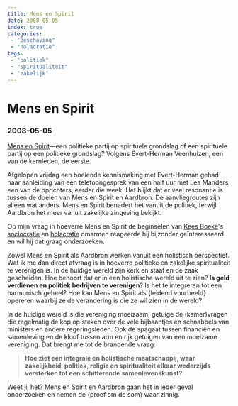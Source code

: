 ```yaml
---
title: Mens en Spirit
date: 2008-05-05
index: true
categories:
 - "beschaving"
 - "holacratie"
tags:
 - "politiek"
 - "spiritualiteit"
 - "zakelijk"
---
```


# Mens en Spirit
### 2008-05-05

[Mens en Spirit](http://www.mensenspirit.nl/)—een politieke partij op spirituele grondslag of een spirituele partij op een politieke grondslag? Volgens Evert-Herman Veenhuizen, een van de kernleden, de eerste.

Afgelopen vrijdag een boeiende kennismaking met Evert-Herman gehad naar aanleiding van een telefoongesprek van een half uur met Lea Manders, een van de oprichters, eerder die week. Het blijkt dat er veel resonantie is tussen de doelen van Mens en Spirit en Aardbron. De aanvliegroutes zijn alleen wat anders. Mens en Spirit benadert het vanuit de politiek, terwijl Aardbron het meer vanuit zakelijke zingeving bekijkt.

Op mijn vraag in hoeverre Mens en Spirit de beginselen van [Kees Boeke](http://nl.wikipedia.org/wiki/Kees_Boeke_%28pedagoog%29)'s [sociocratie](http://www.worldteacher.faithweb.com/sociocratie.htm) en [holacratie](http://aardnoot.nl/Holacratie) omarmen reageerde hij bijzonder geïnteresseerd en wil hij dat graag onderzoeken.

Zowel Mens en Spirit als Aardbron werken vanuit een holistisch perspectief. Wat ik me dan direct afvraag is in hoeverre politieke en zakelijke spiritualiteit te verenigen is. In de huidige wereld zijn kerk en staat en de zaak gescheiden. Hoe behoort dat er in een holistische wereld uit te zien? **Is geld verdienen en politiek bedrijven te verenigen**? Is het te integreren tot een harmonisch geheel? Hoe kan Mens en Spirit als {leidend voorbeeld} opereren waarbij ze de verandering is die ze wil zien in de wereld?

In de huidige wereld is die vereniging moeizaam, getuige de (kamer)vragen die regelmatig de kop op steken over de vele bijbaantjes en schnabbels van ministers en andere regeringsleden. Ook de spagaat tussen financiën en samenleving en de kloof tussen arm en rijk getuigen van een moeizame vereniging. Dat brengt me tot de brandende vraag:

> **Hoe ziet een integrale en holistische maatschappij, waar zakelijkheid, politiek, religie en spiritualiteit elkaar wederzijds versterken tot een schitterende samenlevenskunst?**

Weet jij het? Mens en Spirit en Aardbron gaan het in ieder geval onderzoeken en nemen de {proef om de som} waar zinnig.